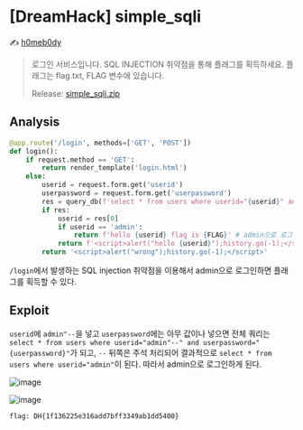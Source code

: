 # [DreamHack] simple_sqli

:writing_hand: [h0meb0dy](mailto:h0meb0dysj@gmail.com)

> 로그인 서비스입니다.
> SQL INJECTION 취약점을 통해 플래그를 획득하세요. 플래그는 flag.txt, FLAG 변수에 있습니다.
>
> Release: [simple_sqli.zip](https://github.com/h0meb0dy/Dreamhack-Wargame/files/8551685/simple_sqli.zip)

## Analysis

```python
@app.route('/login', methods=['GET', 'POST'])
def login():
    if request.method == 'GET':
        return render_template('login.html')
    else:
        userid = request.form.get('userid')
        userpassword = request.form.get('userpassword')
        res = query_db(f'select * from users where userid="{userid}" and userpassword="{userpassword}"') # SQL injection 취약점 발생
        if res:
            userid = res[0]
            if userid == 'admin':
                return f'hello {userid} flag is {FLAG}' # admin으로 로그인한 경우 플래그 출력
            return f'<script>alert("hello {userid}");history.go(-1);</script>'
        return '<script>alert("wrong");history.go(-1);</script>'
```

`/login`에서 발생하는 SQL injection 취약점을 이용해서 admin으로 로그인하면 플래그를 획득할 수 있다.

## Exploit

`userid`에 `admin"--`을 넣고 `userpassword`에는 아무 값이나 넣으면 전체 쿼리는 `select * from users where userid="admin"--" and userpassword="{userpassword}"`가 되고, `--` 뒤쪽은 주석 처리되어 결과적으로 `select * from users where userid="admin"`이 된다. 따라서 admin으로 로그인하게 된다.

![image](https://user-images.githubusercontent.com/102066383/163702856-ebe2d896-1da1-46ea-888c-b386e809858e.png)

![image](https://user-images.githubusercontent.com/102066383/163702859-e5ee2d5f-4652-4c77-9500-f29154bfc856.png)

```
flag: DH{1f136225e316add7bff3349ab1dd5400}
```
